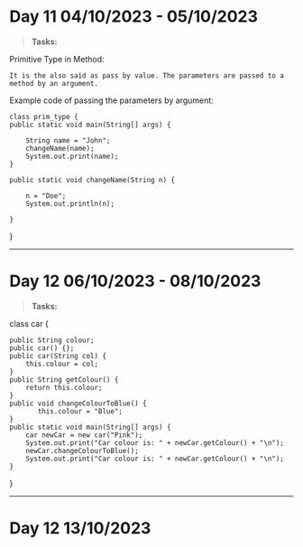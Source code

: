 # Day 11 04/10/2023 - 05/10/2023 #
> **Tasks:**

Primitive Type in Method:

    It is the also said as pass by value. The parameters are passed to a method by an argument. 


Example code of passing the parameters by argument:

    class prim_type {
    public static void main(String[] args) {

        String name = "John";
        changeName(name);
        System.out.print(name);
    }

    public static void changeName(String n) {

        n = "Doe";
        System.out.println(n);

    }
}

***

# Day 12 06/10/2023 - 08/10/2023 #
> **Tasks:**

class car {

    public String colour;
    public car() {};
    public car(String col) {
        this.colour = col;
    }
    public String getColour() {
        return this.colour;
    }
    public void changeColourToBlue() {
           this.colour = "Blue";
    }
    public static void main(String[] args) {
        car newCar = new car("Pink");
        System.out.print("Car colour is: " + newCar.getColour() + "\n");
        newCar.changeColourToBlue();
        System.out.print("Car colour is: " + newCar.getColour() + "\n");
    }
}


***

# Day 12 13/10/2023 # 


